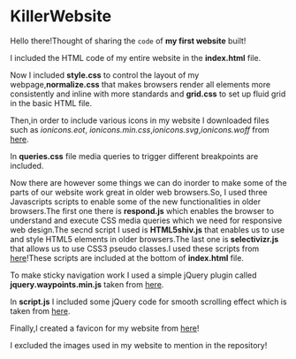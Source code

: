# KillerWebsite
Hello there!Thought of sharing the `code` of **my first website** built!

I included the HTML code of my entire website in the **index.html** file.

Now I included **style.css** to control the layout of my webpage,**normalize.css** that makes browsers render all elements more consistently and inline with more standards and **grid.css** to set up fluid grid in the basic HTML file.

Then,in order to include various icons in my website I downloaded files such as *ionicons.eot*, *ionicons.min.css*,*ionicons.svg*,*ionicons.woff* from [here](https://ionicons.com/).

In **queries.css** file media queries to trigger different breakpoints are included.

Now there are however some things we can do inorder to make some of the parts of our website work great in older web browsers.So, I used three Javascripts scripts to enable some of the new functionalities in older browsers.The first one there is **respond.js** which enables the browser to understand and execute CSS media queries which we need for responsive web design.The secnd script I used is **HTML5shiv.js** that enables us to use and style HTML5 elements in older browsers.The last one is **selectivizr.js** that allows us to use CSS3 pseudo classes.I used these scripts from [here](https://www.jsdelivr.com/)!These scripts are included at the bottom of **index.html** file.

To make sticky navigation work I used a simple jQuery plugin called **jquery.waypoints.min.js** taken from [here](http://imakewebthings.com/waypoints/).

In **script.js** I included some jQuery code for smooth scrolling effect which is taken from [here](https://css-tricks.com/snippets/jquery/smooth-scrolling/).

Finally,I created a favicon for my website from [here](https://realfavicongenerator.net/)!

I excluded the images used in my website to mention in the repository!


